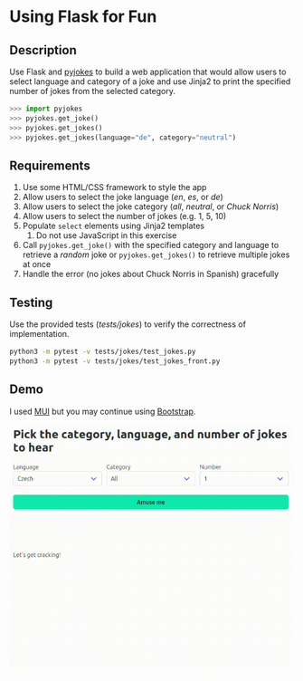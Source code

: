 # Using Flask for Fun

## Description

Use Flask and [pyjokes](https://github.com/pyjokes/pyjokes) to build a web application that would allow users to select language and category of a joke and use Jinja2 to print the specified number of jokes from the selected category.

```python
>>> import pyjokes
>>> pyjokes.get_joke()
>>> pyjokes.get_jokes()
>>> pyjokes.get_jokes(language="de", category="neutral")
```

## Requirements

1. Use some HTML/CSS framework to style the app
2. Allow users to select the joke language (_en_, _es_, or _de_)
3. Allow users to select the joke category (_all_, _neutral_, or _Chuck Norris_)
4. Allow users to select the number of jokes (e.g. 1, 5, 10)
5. Populate `select` elements using Jinja2 templates
   1. Do not use JavaScript in this exercise
6. Call `pyjokes.get_joke()` with the specified category and language to retrieve a _random_ joke or `pyjokes.get_jokes()` to retrieve multiple jokes at once
7. Handle the error (no jokes about Chuck Norris in Spanish) gracefully

## Testing

Use the provided tests (_tests/jokes_) to verify the correctness of implementation.

```bash
python3 -m pytest -v tests/jokes/test_jokes.py
python3 -m pytest -v tests/jokes/test_jokes_front.py
```

## Demo

I used [MUI](https://www.muicss.com/) but you may continue using [Bootstrap](https://getbootstrap.com/).

![Demo](jokes.gif)
